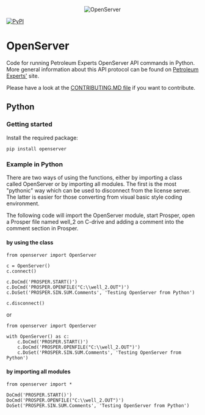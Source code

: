 <p align="center">
<img src="https://raw.githubusercontent.com/equinor/openserver/master/resources/logo.png" title="OpenServer"/>
</p>

[![PyPI](https://img.shields.io/pypi/v/openserver)](https://pypi.org/project/openserver/)

# OpenServer
Code for running Petroleum Experts OpenServer API commands in Python. More general information about this API protocol can be found on [Petroleum Experts'](https://www.petex.com/products/ipm-suite/openserver/) site.

Please have a look at the [CONTRIBUTING.MD file](https://github.com/equinor/OpenServer/blob/master/CONTRIBUTING.md) if you want to contribute.


## Python

### Getting started
Install the required package:
```
pip install openserver
```

### Example in Python

There are two ways of using the functions, either by importing a class called OpenServer or by importing all modules. The first is the most "pythonic" way which can be used to disconnect from the license server. The latter is easier for those converting from visual basic style coding environment. 

The following code will import the OpenServer module, start Prosper, open a Prosper file named well_2 on C-drive and adding a comment into the comment section in Prosper.

#### by using the class ####

```
from openserver import OpenServer

c = OpenServer()
c.connect()

c.DoCmd('PROSPER.START()')
c.DoCmd('PROSPER.OPENFILE("C:\\well_2.OUT")')
c.DoSet('PROSPER.SIN.SUM.Comments', 'Testing OpenServer from Python')

c.disconnect()
```

or

```
from openserver import OpenServer

with OpenServer() as c:
    c.DoCmd('PROSPER.START()')
    c.DoCmd('PROSPER.OPENFILE("C:\\well_2.OUT")')
    c.DoSet('PROSPER.SIN.SUM.Comments', 'Testing OpenServer from Python')
```

#### by importing all modules ####

```
from openserver import *

DoCmd('PROSPER.START()')
DoCmd('PROSPER.OPENFILE("C:\\well_2.OUT")')
DoSet('PROSPER.SIN.SUM.Comments', 'Testing OpenServer from Python')
```

